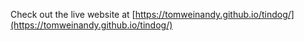 Check out the live website at [https://tomweinandy.github.io/tindog/](https://tomweinandy.github.io/tindog/)
